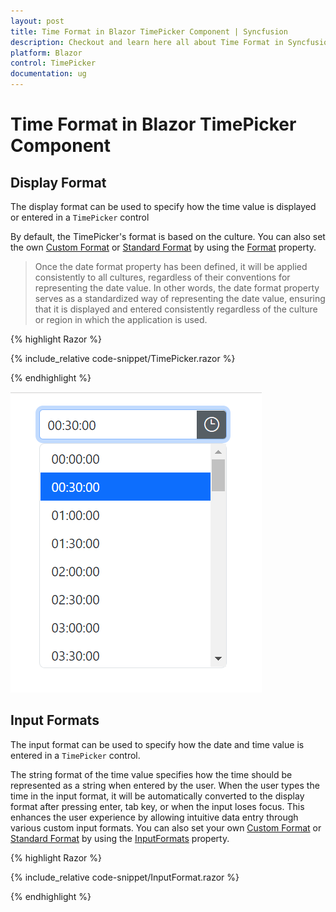 ```yaml
---
layout: post
title: Time Format in Blazor TimePicker Component | Syncfusion
description: Checkout and learn here all about Time Format in Syncfusion Blazor TimePicker component and much more.
platform: Blazor
control: TimePicker
documentation: ug
---
```


# Time Format in Blazor TimePicker Component

## Display Format

The display format can be used to specify how the time value is displayed or entered in a `TimePicker` control

By default, the TimePicker's format is based on the culture. You can also set the own [Custom Format](https://learn.microsoft.com/en-us/dotnet/standard/base-types/custom-date-and-time-format-strings) or [Standard Format](https://learn.microsoft.com/en-us/dotnet/standard/base-types/standard-date-and-time-format-strings) by using the [Format](https://help.syncfusion.com/cr/blazor/Syncfusion.Blazor.Calendars.SfDatePicker-1.html#Syncfusion_Blazor_Calendars_SfDatePicker_1_Format) property.

> Once the date format property has been defined, it will be applied consistently to all cultures, regardless of their conventions for representing the date value. In other words, the date format property serves as a standardized way of representing the date value, ensuring that it is displayed and entered consistently regardless of the culture or region in which the application is used.

{% highlight Razor %}

{% include_relative code-snippet/TimePicker.razor %}

{% endhighlight %}


![Time Format in Blazor TimePicker](./images/TimePicker.png)

## Input Formats

The input format can be used to specify how the date and time value is entered in a `TimePicker` control.

The string format of the time value specifies how the time should be represented as a string when entered by the user. When the user types the time in the input format, it will be automatically converted to the display format after pressing enter, tab key, or when the input loses focus. This enhances the user experience by allowing intuitive data entry through various custom input formats. You can also set your own [Custom Format](https://learn.microsoft.com/en-us/dotnet/standard/base-types/custom-date-and-time-format-strings) or [Standard Format](https://learn.microsoft.com/en-us/dotnet/standard/base-types/standard-date-and-time-format-strings) by using the [InputFormats](https://help.syncfusion.com/cr/blazor/Syncfusion.Blazor.Calendars.SfTimePicker-1.html#Syncfusion_Blazor_Calendars_SfTimePicker_1_InputFormats) property.

{% highlight Razor %}

{% include_relative code-snippet/InputFormat.razor %}

{% endhighlight %}